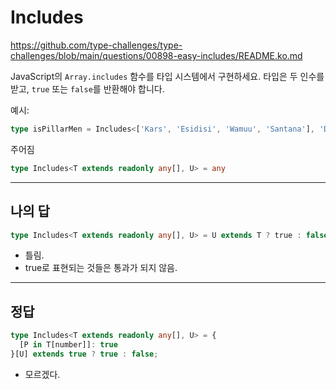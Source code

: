 # Includes

https://github.com/type-challenges/type-challenges/blob/main/questions/00898-easy-includes/README.ko.md

JavaScript의 `Array.includes` 함수를 타입 시스템에서 구현하세요. 타입은 두 인수를 받고, `true` 또는 `false`를 반환해야 합니다.

예시:

```ts
type isPillarMen = Includes<['Kars', 'Esidisi', 'Wamuu', 'Santana'], 'Dio'> // expected to be `false`
```

주어짐

```ts
type Includes<T extends readonly any[], U> = any
```

---

## 나의 답

```ts
type Includes<T extends readonly any[], U> = U extends T ? true : false;
```

- 틀림.
- true로 표현되는 것들은 통과가 되지 않음.

---

## 정답

```ts
type Includes<T extends readonly any[], U> = {
  [P in T[number]]: true
}[U] extends true ? true : false;
```

- 모르겠다.
